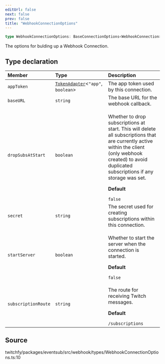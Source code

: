 ```yaml
---
editUrl: false
next: false
prev: false
title: "WebhookConnectionOptions"
---
```


```ts
type WebhookConnectionOptions: BaseConnectionOptions<WebhookConnection> & object;
```

The options for bulding up a Webhook Connection.

## Type declaration

| Member | Type | Description |
| :------ | :------ | :------ |
| `appToken` | [`TokenAdapter`](/api/eventsub/classes/tokenadapter/)\<`"app"`, `boolean`\> | The app token used by this connection. |
| `baseURL` | `string` | The base URL for the webhook callback. |
| `dropSubsAtStart` | `boolean` | <p>Whether to drop subscriptions at start. This will delete all subscriptions that are currently active within the client (only webhook created) to avoid duplicated subscriptions if any storage was set.</p><p>**Default**</p><code>false</code> |
| `secret` | `string` | The secret used for creating subscriptions within this connection. |
| `startServer` | `boolean` | <p>Whether to start the server when the connection is started.</p><p>**Default**</p><code>false</code> |
| `subscriptionRoute` | `string` | <p>The route for receiving Twitch messages.</p><p>**Default**</p><code>/subscriptions</code> |

## Source

twitchfy/packages/eventsub/src/webhook/types/WebhookConnectionOptions.ts:10
